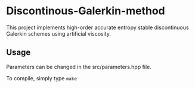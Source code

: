 # Discontinous-Galerkin-method

This project implements high-order accurate entropy stable discontinuous Galerkin schemes using artificial viscosity.

## Usage

Parameters can be changed in the src/parameters.hpp file.

To compile, simply type `make`
